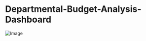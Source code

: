 # Departmental-Budget-Analysis-Dashboard

![Image](https://github.com/user-attachments/assets/81834ecd-7d46-4715-8750-1961f91e66f4)
